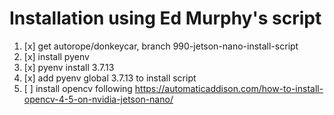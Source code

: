 # Installation using Ed Murphy's script

1. [x] get autorope/donkeycar, branch 990-jetson-nano-install-script
2. [x] install pyenv
3. [x] pyenv install 3.7.13
4. [x] add pyenv global 3.7.13 to install script
5. [ ] install opencv following https://automaticaddison.com/how-to-install-opencv-4-5-on-nvidia-jetson-nano/

